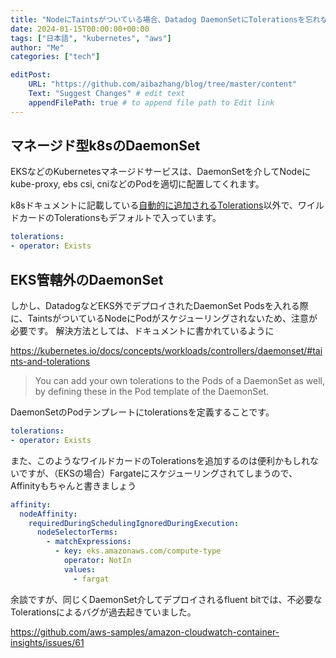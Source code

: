 ```yaml
---
title: "NodeにTaintsがついている場合、Datadog DaemonSetにTolerationsを忘れないでね！"
date: 2024-01-15T00:00:00+00:00
tags: ["日本語", "kubernetes", "aws"]
author: "Me"
categories: ["tech"]

editPost:
    URL: "https://github.com/aibazhang/blog/tree/master/content"
    Text: "Suggest Changes" # edit text
    appendFilePath: true # to append file path to Edit link
---
```


## マネージド型k8sのDaemonSet

EKSなどのKubernetesマネージドサービスは、DaemonSetを介してNodeにkube-proxy, ebs csi, cniなどのPodを適切に配置してくれます。

k8sドキュメントに記載している[自動的に追加されるTolerations](https://kubernetes.io/docs/concepts/workloads/controllers/daemonset/#taints-and-tolerations)以外で、ワイルドカードのTolerationsもデフォルトで入っています。

```yaml
tolerations:                       
- operator: Exists
```

## EKS管轄外のDaemonSet

しかし、DatadogなどEKS外でデプロイされたDaemonSet Podsを入れる際に、TaintsがついているNodeにPodがスケジューリングされないため、注意が必要です。
解決方法としては、ドキュメントに書かれているように

https://kubernetes.io/docs/concepts/workloads/controllers/daemonset/#taints-and-tolerations

> You can add your own tolerations to the Pods of a DaemonSet as well, by defining these in the Pod template of the DaemonSet.

DaemonSetのPodテンプレートにtolerationsを定義することです。


```yaml
tolerations:                       
- operator: Exists
```

また、このようなワイルドカードのTolerationsを追加するのは便利かもしれないですが、（EKSの場合）Fargateにスケジューリングされてしまうので、Affinityもちゃんと書きましょう

```yaml
affinity:                               
  nodeAffinity:
    requiredDuringSchedulingIgnoredDuringExecution:
      nodeSelectorTerms:
        - matchExpressions:
          - key: eks.amazonaws.com/compute-type
            operator: NotIn              
            values:
              - fargat
```

余談ですが、同じくDaemonSet介してデプロイされるfluent bitでは、不必要なTolerationsによるバグが過去起きていました。

https://github.com/aws-samples/amazon-cloudwatch-container-insights/issues/61
